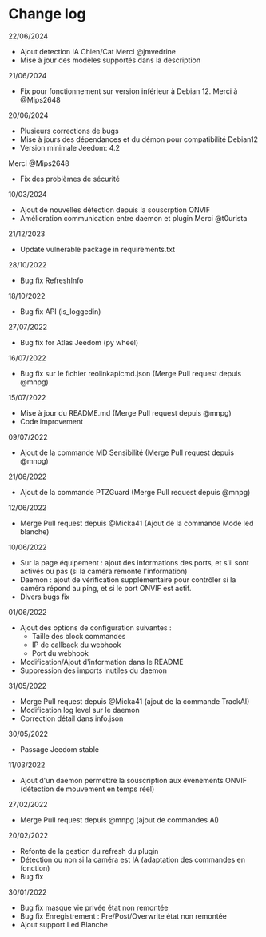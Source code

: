 # Change log

22/06/2024

- Ajout detection IA Chien/Cat Merci @jmvedrine
- Mise à jour des modèles supportés dans la description

21/06/2024

- Fix pour fonctionnement sur version inférieur à Debian 12. Merci à @Mips2648

20/06/2024

- Plusieurs corrections de bugs
- Mise à jours des dépendances et du démon pour compatibilité Debian12
- Version minimale Jeedom: 4.2
  
Merci @Mips2648
- Fix des problèmes de sécurité

10/03/2024
- Ajout de nouvelles détection depuis la souscrption ONVIF
- Amélioration communication entre daemon et plugin
Merci @t0urista 

21/12/2023
- Update vulnerable package in requirements.txt 

28/10/2022
- Bug fix RefreshInfo

18/10/2022
- Bug fix API (is_loggedin)

27/07/2022
- Bug fix for Atlas Jeedom (py wheel)

16/07/2022
- Bug fix sur le fichier reolinkapicmd.json (Merge Pull request depuis @mnpg)

15/07/2022
- Mise à jour du README.md (Merge Pull request depuis @mnpg)
- Code improvement

09/07/2022
- Ajout de la commande MD Sensibilité (Merge Pull request depuis @mnpg)

21/06/2022
- Ajout de la commande PTZGuard (Merge Pull request depuis @mnpg)

12/06/2022
- Merge Pull request depuis @Micka41 (Ajout de la commande Mode led blanche)

10/06/2022
- Sur la page équipement : ajout des informations des ports, et s'il sont activés ou pas (si la caméra remonte l'information)
- Daemon : ajout de vérification supplémentaire pour contrôler si la caméra répond au ping, et si le port ONVIF est actif.
- Divers bugs fix

01/06/2022
- Ajout des options de configuration suivantes :
    - Taille des block commandes
    - IP de callback du webhook
    - Port du webhook
- Modification/Ajout d'information dans le README
- Suppression des imports inutiles du daemon


31/05/2022
- Merge Pull request depuis @Micka41 (ajout de la commande TrackAI)
- Modification log level sur le daemon
- Correction détail dans info.json

30/05/2022
- Passage Jeedom stable

11/03/2022
- Ajout d'un daemon permettre la souscription aux évènements ONVIF (détection de mouvement en temps réel)

27/02/2022
- Merge Pull request depuis @mnpg (ajout de commandes AI)

20/02/2022
- Refonte de la gestion du refresh du plugin
- Détection ou non si la caméra est IA (adaptation des commandes en fonction)
- Bug fix

30/01/2022
- Bug fix masque vie privée état non remontée
- Bug fix Enregistrement : Pre/Post/Overwrite état non remontée
- Ajout support Led Blanche
